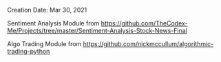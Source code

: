 Creation Date: Mar 30, 2021

Sentiment Analysis Module from 
https://github.com/TheCodex-Me/Projects/tree/master/Sentiment-Analysis-Stock-News-Final

Algo Trading Module from
https://github.com/nickmccullum/algorithmic-trading-python
